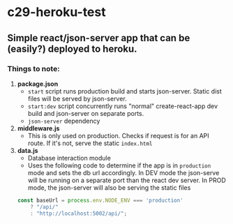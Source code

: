 # c29-heroku-test

## Simple react/json-server app that can be (easily?) deployed to heroku.

### Things to note:
1. **package.json**
    * `start` script runs production build and starts json-server. Static dist files will be served by json-server.
    * `start:dev` script concurrently runs "normal" create-react-app dev build and json-server on separate ports. 
    * `json-server` dependency
1. **middleware.js**
    * This is only used on production. Checks if request is for an API route. If it's not, serve the static `index.html`
1. **data.js**
    * Database interaction module
    * Uses the following code to determine if the app is in `production` mode and sets the db url accordingly. In DEV mode the json-serve will be running on a separate port than the react dev server. In PROD mode, the json-server will also be serving the static files
    ```js
    const baseUrl = process.env.NODE_ENV === 'production'
        ? "/api/"
        : "http://localhost:5002/api/";
    ```
